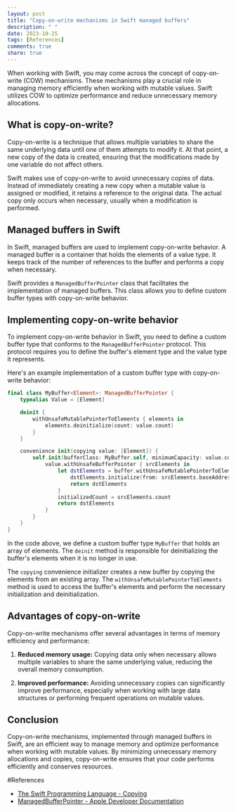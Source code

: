 ```yaml
---
layout: post
title: "Copy-on-write mechanisms in Swift managed buffers"
description: " "
date: 2023-10-25
tags: [References]
comments: true
share: true
---
```


When working with Swift, you may come across the concept of copy-on-write (COW) mechanisms. These mechanisms play a crucial role in managing memory efficiently when working with mutable values. Swift utilizes COW to optimize performance and reduce unnecessary memory allocations.

## What is copy-on-write?

Copy-on-write is a technique that allows multiple variables to share the same underlying data until one of them attempts to modify it. At that point, a new copy of the data is created, ensuring that the modifications made by one variable do not affect others.

Swift makes use of copy-on-write to avoid unnecessary copies of data. Instead of immediately creating a new copy when a mutable value is assigned or modified, it retains a reference to the original data. The actual copy only occurs when necessary, usually when a modification is performed.

## Managed buffers in Swift

In Swift, managed buffers are used to implement copy-on-write behavior. A managed buffer is a container that holds the elements of a value type. It keeps track of the number of references to the buffer and performs a copy when necessary.

Swift provides a `ManagedBufferPointer` class that facilitates the implementation of managed buffers. This class allows you to define custom buffer types with copy-on-write behavior.

## Implementing copy-on-write behavior

To implement copy-on-write behavior in Swift, you need to define a custom buffer type that conforms to the `ManagedBufferPointer` protocol. This protocol requires you to define the buffer's element type and the value type it represents.

Here's an example implementation of a custom buffer type with copy-on-write behavior:

```swift
final class MyBuffer<Element>: ManagedBufferPointer {
    typealias Value = [Element]

    deinit {
        withUnsafeMutablePointerToElements { elements in
            elements.deinitialize(count: value.count)
        }
    }

    convenience init(copying value: [Element]) {
        self.init(bufferClass: MyBuffer.self, minimumCapacity: value.count) { buffer, initializedCount in
            value.withUnsafeBufferPointer { srcElements in
                let dstElements = buffer.withUnsafeMutablePointerToElements { dstElements in
                    dstElements.initialize(from: srcElements.baseAddress!, count: srcElements.count)
                    return dstElements
                }
                initializedCount = srcElements.count
                return dstElements
            }
        }
    }
}
```

In the code above, we define a custom buffer type `MyBuffer` that holds an array of elements. The `deinit` method is responsible for deinitializing the buffer's elements when it is no longer in use.

The `copying` convenience initializer creates a new buffer by copying the elements from an existing array. The `withUnsafeMutablePointerToElements` method is used to access the buffer's elements and perform the necessary initialization and deinitialization.

## Advantages of copy-on-write

Copy-on-write mechanisms offer several advantages in terms of memory efficiency and performance:

1. **Reduced memory usage:** Copying data only when necessary allows multiple variables to share the same underlying value, reducing the overall memory consumption.

2. **Improved performance:** Avoiding unnecessary copies can significantly improve performance, especially when working with large data structures or performing frequent operations on mutable values.

## Conclusion

Copy-on-write mechanisms, implemented through managed buffers in Swift, are an efficient way to manage memory and optimize performance when working with mutable values. By minimizing unnecessary memory allocations and copies, copy-on-write ensures that your code performs efficiently and conserves resources.

#References
- [The Swift Programming Language - Copying](https://docs.swift.org/swift-book/LanguageGuide/Copying.html)
- [ManagedBufferPointer - Apple Developer Documentation](https://developer.apple.com/documentation/swift/managedbufferpointer)